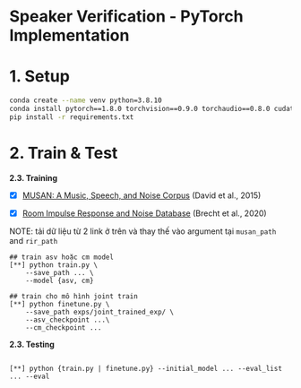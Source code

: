 # Speaker Verification - PyTorch Implementation

<h1> 1. Setup </h1>

```bash
conda create --name venv python=3.8.10
conda install pytorch==1.8.0 torchvision==0.9.0 torchaudio==0.8.0 cudatoolkit=11.1 -c pytorch -c conda-forge
pip install -r requirements.txt
```

<h1> 2. Train & Test </h1>

**2.3. Training**

- [x] [MUSAN: A Music, Speech, and Noise Corpus](https://www.openslr.org/17/) (David et al., 2015)

- [x] [Room Impulse Response and Noise Database](https://www.openslr.org/28/) (Brecht et al., 2020)

NOTE: tải dữ liệu từ 2 link ở trên và thay thế vào argument tại `musan_path` and `rir_path`

```console
## train asv hoặc cm model
[**] python train.py \
    --save_path ... \
    --model {asv, cm} 

## train cho mô hình joint train
[**] python finetune.py \
    --save_path exps/joint_trained_exp/ \
    --asv_checkpoint ...\
    --cm_checkpoint ...
```

**2.3. Testing**

```console

[**] python {train.py | finetune.py} --initial_model ... --eval_list ... --eval
```

